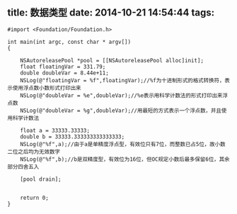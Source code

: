 title: 数据类型
date: 2014-10-21 14:54:44
tags:
---
	#import <Foundation/Foundation.h>

	int main(int argc, const char * argv[])
	{

   		NSAutoreleasePool *pool = [[NSAutoreleasePool alloc]init];
    	float floatingVar = 331.79;
    	double doubleVar = 8.44e+11;
    	NSLog(@"floatingVar = %f",floatingVar);//%f为十进制形式的格式转换符，表示使用浮点数小数形式打印出来
    	NSLog(@"doubleVar = %e",doubleVar);//%e表示用科学计数法的形式打印出来浮点数
    	NSLog(@"doubleVar = %g",doubleVar);//用最短的方式表示一个浮点数，并且使用科学计数法
 
    	float a = 33333.33333;
    	double b = 33333.333333333333333;
    	NSLog(@"%f",a);//由于a是单精度浮点型，有效位只有7位，而整数已占5位，故小数二位之后均为无效数字
    	NSLog(@"%f",b);//b是双精度型，有效位为16位，但OC规定小数后最多保留6位，其余部分四舍五入
    
    	[pool drain];
    
    
    	return 0;
	}
	
